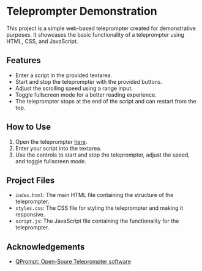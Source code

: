 # Teleprompter Demonstration

This project is a simple web-based teleprompter created for demonstrative purposes. It showcases the basic functionality of a teleprompter using HTML, CSS, and JavaScript.

## Features

- Enter a script in the provided textarea.
- Start and stop the teleprompter with the provided buttons.
- Adjust the scrolling speed using a range input.
- Toggle fullscreen mode for a better reading experience.
- The teleprompter stops at the end of the script and can restart from the top.

## How to Use

1. Open the teleprompter [here](https://srijansingh9.github.io/Teleprompter).
2. Enter your script into the textarea.
3. Use the controls to start and stop the teleprompter, adjust the speed, and toggle fullscreen mode.

## Project Files

- `index.html`: The main HTML file containing the structure of the teleprompter.
- `styles.css`: The CSS file for styling the teleprompter and making it responsive.
- `script.js`: The JavaScript file containing the functionality for the teleprompter.


## Acknowledgements
-  [QPrompt: Open-Soure Teleprompter software](https://qprompt.app/)
